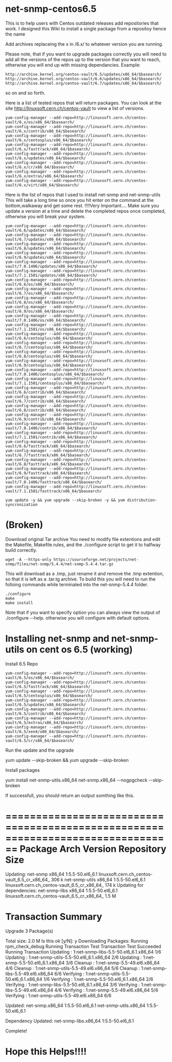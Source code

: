 # net-snmp-centos6.5

This is to help users with Centos outdated releases add repositories that work.
I designed this Wiki to install a single package from a repositoy hence the name

Add archives replaceing the x in /6.x/ to whatever version you are running.

Please note, that if you want to upgrade packages correctly you will need to add all the versions of the repos up to the version that you want to reach, otherwise you will end up with missing dependancies.  Example:

    http://archive.kernel.org/centos-vault/6.5/updates/x86_64/$basearch/ 
    http://archive.kernel.org/centos-vault/6.6/updates/x86_64/$basearch/ 
    http://archive.kernel.org/centos-vault/6.7/updates/x86_64/$basearch/ 
so on and so forth.

Here is a list of tested repos that will return packages.  You can look at the site http://linuxsoft.cern.ch/centos-vault to view a list of versions.

    yum-config-manager --add-repo=http://linuxsoft.cern.ch/centos-vault/6.x/os/x86_64/$basearch/ 
    yum-config-manager --add-repo=http://linuxsoft.cern.ch/centos-vault/6.x/contrib/x86_64/$basearch/ 
    yum-config-manager --add-repo=http://linuxsoft.cern.ch/centos-vault/6.x/centosplus/x86_64/$basearch/ 
    yum-config-manager --add-repo=http://linuxsoft.cern.ch/centos-vault/6.x/fasttrack/x86_64/$basearch/ 
    yum-config-manager --add-repo=http://linuxsoft.cern.ch/centos-vault/6.x/updates/x86_64/$basearch/ 
    yum-config-manager --add-repo=http://linuxsoft.cern.ch/centos-vault/6.x/cr/x86_64/$basearch/ 
    yum-config-manager --add-repo=http://linuxsoft.cern.ch/centos-vault/6.x/extras/x86_64/$basearch/ 
    yum-config-manager --add-repo=http://linuxsoft.cern.ch/centos-vault/6.x/virt/x86_64/$basearch/


 Here is the list of repos that I used to install net-snmp and net-snmp-utils
 This will take a long time so once you hit enter on the command at the bottom,walkaway and get some rest.
 !!!!Very Important.... Make sure you update a version at a time and delete the completed repos once completed, otherwise you will break your system.

    yum-config-manager --add-repo=http://linuxsoft.cern.ch/centos-vault/6.6/updates/x86_64/$basearch/
    yum-config-manager --add-repo=http://linuxsoft.cern.ch/centos-vault/6.7/updates/x86_64/$basearch/
    yum-config-manager --add-repo=http://linuxsoft.cern.ch/centos-vault/6.8/updates/x86_64/$basearch/
    yum-config-manager --add-repo=http://linuxsoft.cern.ch/centos-vault/6.9/updates/x86_64/$basearch/
    yum-config-manager --add-repo=http://linuxsoft.cern.ch/centos-vault/7.0.1406/updates/x86_64/$basearch/
    yum-config-manager --add-repo=http://linuxsoft.cern.ch/centos-vault/7.1.1501/updates/x86_64/$basearch/
    yum-config-manager --add-repo=http://linuxsoft.cern.ch/centos-vault/6.6/os/x86_64/$basearch/
    yum-config-manager --add-repo=http://linuxsoft.cern.ch/centos-vault/6.7/os/x86_64/$basearch/
    yum-config-manager --add-repo=http://linuxsoft.cern.ch/centos-vault/6.8/os/x86_64/$basearch/
    yum-config-manager --add-repo=http://linuxsoft.cern.ch/centos-vault/6.9/os/x86_64/$basearch/
    yum-config-manager --add-repo=http://linuxsoft.cern.ch/centos-vault/7.0.1406/os/x86_64/$basearch/
    yum-config-manager --add-repo=http://linuxsoft.cern.ch/centos-vault/7.1.1501/os/x86_64/$basearch/
    yum-config-manager --add-repo=http://linuxsoft.cern.ch/centos-vault/6.6/centosplus/x86_64/$basearch/
    yum-config-manager --add-repo=http://linuxsoft.cern.ch/centos-vault/6.7/centosplus/x86_64/$basearch/
    yum-config-manager --add-repo=http://linuxsoft.cern.ch/centos-vault/6.8/centosplus/x86_64/$basearch/
    yum-config-manager --add-repo=http://linuxsoft.cern.ch/centos-vault/6.9/centosplus/x86_64/$basearch/
    yum-config-manager --add-repo=http://linuxsoft.cern.ch/centos-vault/7.0.1406/centosplus/x86_64/$basearch/
    yum-config-manager --add-repo=http://linuxsoft.cern.ch/centos-vault/7.1.1501/centosplus/x86_64/$basearch/
    yum-config-manager --add-repo=http://linuxsoft.cern.ch/centos-vault/6.6/contrib/x86_64/$basearch/
    yum-config-manager --add-repo=http://linuxsoft.cern.ch/centos-vault/6.7/contrib/x86_64/$basearch/
    yum-config-manager --add-repo=http://linuxsoft.cern.ch/centos-vault/6.8/contrib/x86_64/$basearch/
    yum-config-manager --add-repo=http://linuxsoft.cern.ch/centos-vault/6.9/contrib/x86_64/$basearch/
    yum-config-manager --add-repo=http://linuxsoft.cern.ch/centos-vault/7.0.1406/contrib/x86_64/$basearch/
    yum-config-manager --add-repo=http://linuxsoft.cern.ch/centos-vault/7.1.1501/contrib/x86_64/$basearch/
    yum-config-manager --add-repo=http://linuxsoft.cern.ch/centos-vault/6.6/fasttrack/x86_64/$basearch/
    yum-config-manager --add-repo=http://linuxsoft.cern.ch/centos-vault/6.7/fasttrack/x86_64/$basearch/
    yum-config-manager --add-repo=http://linuxsoft.cern.ch/centos-vault/6.8/fasttrack/x86_64/$basearch/
    yum-config-manager --add-repo=http://linuxsoft.cern.ch/centos-vault/6.9/fasttrack/x86_64/$basearch/
    yum-config-manager --add-repo=http://linuxsoft.cern.ch/centos-vault/7.0.1406/fasttrack/x86_64/$basearch/
    yum-config-manager --add-repo=http://linuxsoft.cern.ch/centos-vault/7.1.1501/fasttrack/x86_64/$basearch/
    
    yum update -y && yum upgrade --skip-broken -y && yum distribution-syncronization

 # (Broken)
Download original Tar archive  You need to modify file extentions and edit the Makefile, Makefile.rules, and the ./configure script to get it to halfway build correctly.

    wget -A --https-only https://sourceforge.net/projects/net-snmp/files/net-snmp/5.4.4/net-snmp-5.4.4.tar.gz

This will download as a .tmp, just rename it and remove the .tmp extention, so that it is left as a .tar.tg archive.
To build this you will need to run the folloing commands while terminaled into the net-snmp-5.4.4 folder. 


    ./configure
    make
    make install
Note that if you want to specify option you can always view the output of ./configure --help.  otherwise you will configure with default options.


# Installing net-snmp and net-snmp-utils on cent os 6.5 (working)

Install 6.5 Repo

    yum-config-manager --add-repo=http://linuxsoft.cern.ch/centos-vault/6.5/os/x86_64/$basearch/
    yum-config-manager --add-repo=http://linuxsoft.cern.ch/centos-vault/6.5/fasttrack/x86_64/$basearch/
    yum-config-manager --add-repo=http://linuxsoft.cern.ch/centos-vault/6.5/centosplus/x86_64/$basearch/
    yum-config-manager --add-repo=http://linuxsoft.cern.ch/centos-vault/6.5/updates/x86_64/$basearch/
    yum-config-manager --add-repo=http://linuxsoft.cern.ch/centos-vault/6.5/contrib/x86_64/$basearch/
    yum-config-manager --add-repo=http://linuxsoft.cern.ch/centos-vault/6.5/extras/x86_64/$basearch/
    yum-config-manager --add-repo=http://linuxsoft.cern.ch/centos-vault/6.5/xen4/x86_64/$basearch/
    yum-config-manager --add-repo=http://linuxsoft.cern.ch/centos-vault/6.5/cr/x86_64/$basearch/
   
Run the update and the upgrade 

   yum update --skip-broken && yum upgrade --skip-broken
   
Install packages

   yum install net-snmp-utils.x86_64 net-snmp.x86_64 --nogpgcheck --skip-broken
   
If successfull, you should return an output somthing like this.

   ================================================================================
 Package
    Arch   Version          Repository                                     Size
================================================================================
Updating:
 net-snmp
    x86_64 1:5.5-50.el6_6.1 linuxsoft.cern.ch_centos-vault_6.5_cr_x86_64_ 306 k
 net-snmp-utils
    x86_64 1:5.5-50.el6_6.1 linuxsoft.cern.ch_centos-vault_6.5_cr_x86_64_ 174 k
Updating for dependencies:
 net-snmp-libs
    x86_64 1:5.5-50.el6_6.1 linuxsoft.cern.ch_centos-vault_6.5_cr_x86_64_ 1.5 M

Transaction Summary
================================================================================
Upgrade       3 Package(s)

Total size: 2.0 M
Is this ok [y/N]: y
Downloading Packages:
Running rpm_check_debug
Running Transaction Test
Transaction Test Succeeded
Running Transaction
  Updating   : 1:net-snmp-libs-5.5-50.el6_6.1.x86_64                        1/6 
  Updating   : 1:net-snmp-utils-5.5-50.el6_6.1.x86_64                       2/6 
  Updating   : 1:net-snmp-5.5-50.el6_6.1.x86_64                             3/6 
  Cleanup    : 1:net-snmp-5.5-49.el6.x86_64                                 4/6 
  Cleanup    : 1:net-snmp-utils-5.5-49.el6.x86_64                           5/6 
  Cleanup    : 1:net-snmp-libs-5.5-49.el6.x86_64                            6/6 
  Verifying  : 1:net-snmp-utils-5.5-50.el6_6.1.x86_64                       1/6 
  Verifying  : 1:net-snmp-5.5-50.el6_6.1.x86_64                             2/6 
  Verifying  : 1:net-snmp-libs-5.5-50.el6_6.1.x86_64                        3/6 
  Verifying  : 1:net-snmp-libs-5.5-49.el6.x86_64                            4/6 
  Verifying  : 1:net-snmp-5.5-49.el6.x86_64                                 5/6 
  Verifying  : 1:net-snmp-utils-5.5-49.el6.x86_64                           6/6 

Updated:
  net-snmp.x86_64 1:5.5-50.el6_6.1    net-snmp-utils.x86_64 1:5.5-50.el6_6.1   

Dependency Updated:
  net-snmp-libs.x86_64 1:5.5-50.el6_6.1                                         

Complete!

# Hope this Helps!!!!
